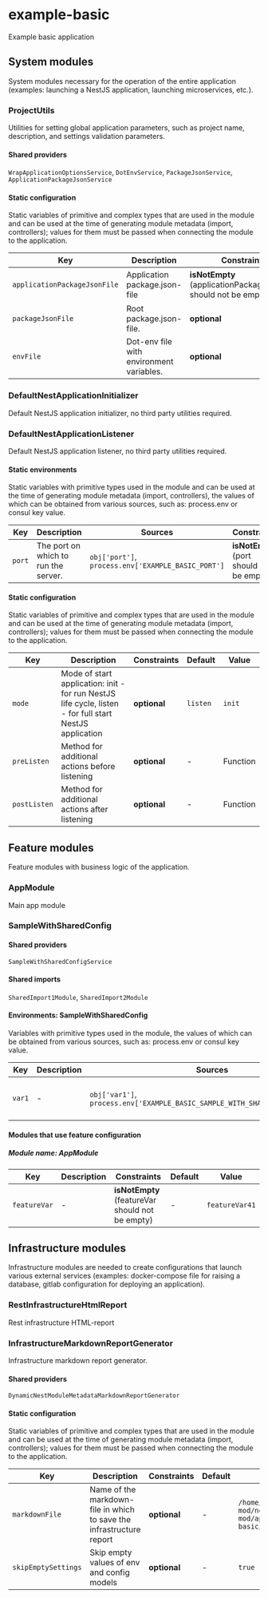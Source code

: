# example-basic

Example basic application
## System modules
System modules necessary for the operation of the entire application (examples: launching a NestJS application, launching microservices, etc.).

### ProjectUtils
Utilities for setting global application parameters, such as project name, description, and settings validation parameters.

#### Shared providers
`WrapApplicationOptionsService`, `DotEnvService`, `PackageJsonService`, `ApplicationPackageJsonService`

#### Static configuration
Static variables of primitive and complex types that are used in the module and can be used at the time of generating module metadata (import, controllers); values for them must be passed when connecting the module to the application.

| Key    | Description | Constraints | Default | Value |
| ------ | ----------- | ----------- | ------- | ----- |
|`applicationPackageJsonFile`|Application package.json-file|**isNotEmpty** (applicationPackageJsonFile should not be empty)|-|```/home/endy/Projects/nestjs-mod/nestjs-mod/apps/example-basic/package.json```|
|`packageJsonFile`|Root package.json-file.|**optional**|-|```/home/endy/Projects/nestjs-mod/nestjs-mod/package.json```|
|`envFile`|Dot-env file with environment variables.|**optional**|-|```/home/endy/Projects/nestjs-mod/nestjs-mod/.env```|

### DefaultNestApplicationInitializer
Default NestJS application initializer, no third party utilities required.

### DefaultNestApplicationListener
Default NestJS application listener, no third party utilities required.

#### Static environments
Static variables with primitive types used in the module and can be used at the time of generating module metadata (import, controllers), the values of which can be obtained from various sources, such as: process.env or consul key value.

| Key    | Description | Sources | Constraints | Default | Value |
| ------ | ----------- | ------- | ----------- | ------- | ----- |
|`port`|The port on which to run the server.|`obj['port']`, `process.env['EXAMPLE_BASIC_PORT']`|**isNotEmpty** (port should not be empty)|-|```3000```|

#### Static configuration
Static variables of primitive and complex types that are used in the module and can be used at the time of generating module metadata (import, controllers); values for them must be passed when connecting the module to the application.

| Key    | Description | Constraints | Default | Value |
| ------ | ----------- | ----------- | ------- | ----- |
|`mode`|Mode of start application: init - for run NestJS life cycle, listen -  for full start NestJS application|**optional**|```listen```|```init```|
|`preListen`|Method for additional actions before listening|**optional**|-|Function|
|`postListen`|Method for additional actions after listening|**optional**|-|Function|

## Feature modules
Feature modules with business logic of the application.

### AppModule
Main app module

### SampleWithSharedConfig
#### Shared providers
`SampleWithSharedConfigService`

#### Shared imports
`SharedImport1Module`, `SharedImport2Module`

#### Environments: SampleWithSharedConfig
Variables with primitive types used in the module, the values of which can be obtained from various sources, such as: process.env or consul key value.

| Key    | Description | Sources | Constraints | Default | Value |
| ------ | ----------- | ------- | ----------- | ------- | ----- |
|`var1`|-|`obj['var1']`, `process.env['EXAMPLE_BASIC_SAMPLE_WITH_SHARED_CONFIG_VAR_1']`|**isNotEmpty** (var1 should not be empty)|-|```var1value```|

#### Modules that use feature configuration
##### Module name: AppModule


| Key    | Description | Constraints | Default | Value |
| ------ | ----------- | ----------- | ------- | ----- |
|`featureVar`|-|**isNotEmpty** (featureVar should not be empty)|-|```featureVar41```|

## Infrastructure modules
Infrastructure modules are needed to create configurations that launch various external services (examples: docker-compose file for raising a database, gitlab configuration for deploying an application).

### RestInfrastructureHtmlReport
Rest infrastructure HTML-report

### InfrastructureMarkdownReportGenerator
Infrastructure markdown report generator.

#### Shared providers
`DynamicNestModuleMetadataMarkdownReportGenerator`

#### Static configuration
Static variables of primitive and complex types that are used in the module and can be used at the time of generating module metadata (import, controllers); values for them must be passed when connecting the module to the application.

| Key    | Description | Constraints | Default | Value |
| ------ | ----------- | ----------- | ------- | ----- |
|`markdownFile`|Name of the markdown-file in which to save the infrastructure report|**optional**|-|```/home/endy/Projects/nestjs-mod/nestjs-mod/apps/example-basic/INFRASTRUCTURE.MD```|
|`skipEmptySettings`|Skip empty values of env and config models|**optional**|-|```true```|
